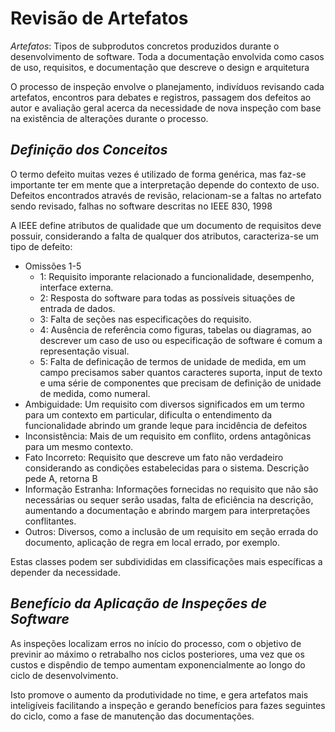 # **Revisão de Artefatos**

*Artefatos*: Tipos de subprodutos concretos produzidos durante o desenvolvimento de software. Toda a documentação envolvida como casos de uso, requisitos, e documentação que descreve o design e arquitetura

O processo de inspeção envolve o planejamento, indivíduos revisando cada artefatos, encontros para debates e registros, passagem dos defeitos ao autor e avaliação geral acerca da necessidade de nova inspeção com base na existência de alterações durante o processo.

## *Definição dos Conceitos*

O termo defeito muitas vezes é utilizado de forma genérica, mas faz-se importante ter em mente que a interpretação depende do contexto de uso. Defeitos encontrados através de revisão, relacionam-se a faltas no artefato sendo revisado, falhas no software descritas no IEEE 830, 1998

A IEEE define atributos de qualidade que um documento de requisitos deve possuir, considerando a falta de qualquer dos atributos, caracteriza-se um tipo de defeito:

- Omissões 1-5
  - 1: Requisito imporante relacionado a funcionalidade, desempenho, interface externa.
  - 2: Resposta do software para todas as possíveis situações de entrada de dados.
  - 3: Falta de seções nas especificações do requisito.
  - 4: Ausência de referência como figuras, tabelas ou diagramas, ao descrever um caso de uso ou especificação de software é comum a representação visual.
  - 5: Falta de definicação de termos de unidade de medida, em um campo precisamos saber quantos caracteres suporta, input de texto e uma série de componentes que precisam de definição de unidade de medida, como numeral.
- Ambiguidade: Um requisito com diversos significados em um termo para um contexto em particular, dificulta o entendimento da funcionalidade abrindo um grande leque para incidência de defeitos
- Inconsistência: Mais de um requisito em conflito, ordens antagônicas para um mesmo contexto.
- Fato Incorreto: Requisito que descreve um fato não verdadeiro considerando as condições estabelecidas para o sistema. Descrição pede A, retorna B
- Informação Estranha: Informações fornecidas no requisito que não são necessárias ou sequer serão usadas, falta de eficiência na descrição, aumentando a documentação e abrindo margem para interpretações conflitantes.
- Outros: Diversos, como a inclusão de um requisito em seção errada do documento, aplicação de regra em local errado, por exemplo.

Estas classes podem ser subdivididas em classificações mais específicas a depender da necessidade.

## *Benefício da Aplicação de Inspeções de Software*

As inspeções localizam erros no início do processo, com o objetivo de previnir ao máximo o retrabalho nos ciclos posteriores, uma vez que os custos e dispêndio de tempo aumentam exponencialmente ao longo do ciclo de desenvolvimento.

Isto promove o aumento da produtividade no time, e gera artefatos mais inteligíveis facilitando a inspeção e gerando benefícios para fazes seguintes do ciclo, como a fase de manutenção das documentações.
